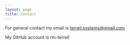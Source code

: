 ```yaml
---
layout: page
title: Contact
---
```


For general contact my email is terrell.systems@gmail.com

My GitHub account is rm-terrell
